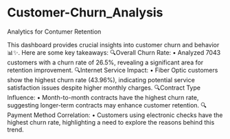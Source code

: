 # Customer-Churn_Analysis

 Analytics for Contumer Retention

This dashboard provides crucial insights into customer churn and behavior📊✨. 
Here are some key takeaways:
🔍Overall Churn Rate:
• Analyzed 7043 customers with a churn rate of 26.5%, revealing a significant area for retention improvement.
🔍Internet Service Impact:
• Fiber Optic customers show the highest churn rate (43.96%), indicating potential service satisfaction issues despite higher monthly charges.
🔍Contract Type Influence:
• Month-to-month contracts have the highest churn rate, suggesting longer-term contracts may enhance customer retention.
🔍Payment Method Correlation:
• Customers using electronic checks have the highest churn rate, highlighting a need to explore the reasons behind this trend.
